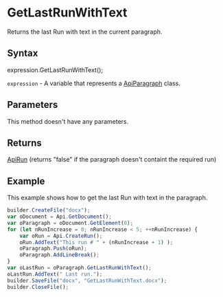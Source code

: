 # GetLastRunWithText

Returns the last Run with text in the current paragraph.

## Syntax

expression.GetLastRunWithText();

`expression` - A variable that represents a [ApiParagraph](../ApiParagraph.md) class.

## Parameters

This method doesn't have any parameters.

## Returns

[ApiRun](../../ApiRun/ApiRun.md) (returns "false" if the paragraph doesn't containt the required run)

## Example

This example shows how to get the last Run with text in the paragraph.

```javascript
builder.CreateFile("docx");
var oDocument = Api.GetDocument();
var oParagraph = oDocument.GetElement(0);
for (let nRunIncrease = 0; nRunIncrease < 5; ++nRunIncrease) {
	var oRun = Api.CreateRun();
	oRun.AddText("This run # " + (nRunIncrease + 1) );
	oParagraph.Push(oRun);
	oParagraph.AddLineBreak();
}
var oLastRun = oParagraph.GetLastRunWithText();
oLastRun.AddText(" Last run.");
builder.SaveFile("docx", "GetLastRunWithText.docx");
builder.CloseFile();
```